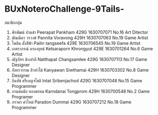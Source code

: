 # BUxNoteroChallenge-9Tails-

สมาชิกกลุ่ม
1. พีรพัฒน์ ปานขำ Peerapat Pankham 429G 1630707071 No.16 Art Ditector 
2. พัณณิตา วรวงษ์  Pannita Voravong 429H 1630707063 No.19 Game Artist
3. ไพลิน ตั้งสีฟ้า Pailin tangseefa 429E 1630706545 No.19 Game Artist
4. เกศราภรณ์ ครองยุทธ์ Ketsaraporn Khrongyut 429E 1630701264 No.6 Game Artist
5. ณัฐภัทร ช้างสำลี Natthapat Changsamlee 429G 1630707113 No.17 Game Designer
6. กัลยาวรรณ สิวท่าไม้ Kanyawan Siwthamai 429H 1630703302 No.8 Game Designer
7. อินทัช ศรีเบญจโชติ Intat Sribenjachod 429G 1630707048 No.15 Game Programmer
8. กานต์ดนัย ทองพรหม Karndanai Tongprom 429H 1630700548 No.2 Game Programer
9. ภราดร ดำใหม่ Paradon Dummai 429G 1630707212 No.18 Game Programmer
